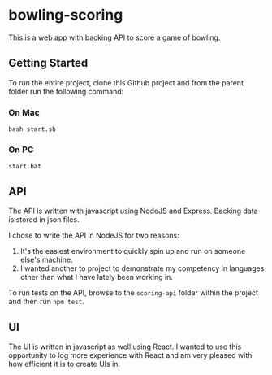 # bowling-scoring

This is a web app with backing API to score a game of bowling.

## Getting Started

To run the entire project, clone this Github project and from the parent folder run the following command:

### On Mac

`bash start.sh`

### On PC

`start.bat`

## API

The API is written with javascript using NodeJS and Express. Backing data is stored in json files.

I chose to write the API in NodeJS for two reasons:

1) It's the easiest environment to quickly spin up and run on someone else's machine.
2) I wanted another to project to demonstrate my competency in languages other than what I have lately been working in.

To run tests on the API, browse to the `scoring-api` folder within the project and then run `npm test`.

## UI

The UI is written in javascript as well using React. I wanted to use this opportunity to log more experience with React and am very pleased with how efficient it is to create UIs in.